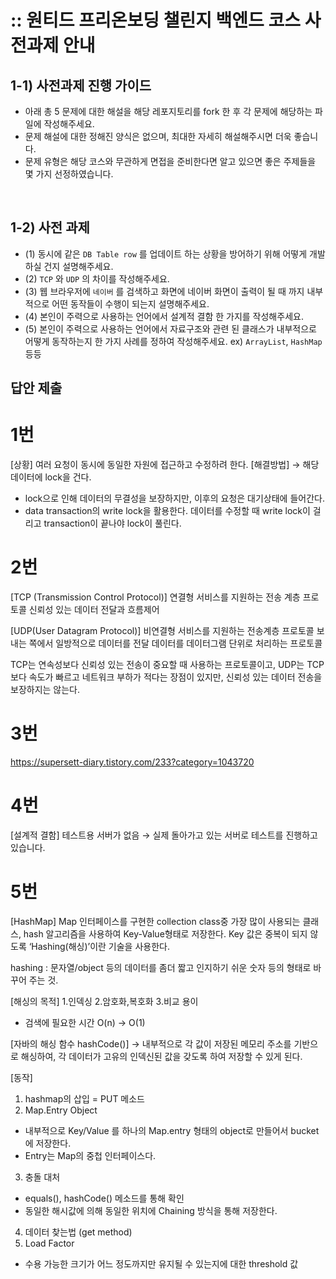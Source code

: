 # :: 원티드 프리온보딩 챌린지 백엔드 코스 사전과제 안내
## 1-1) 사전과제 진행 가이드
- 아래 총 5 문제에 대한 해설을 해당 레포지토리를 fork 한 후 각 문제에 해당하는 파일에 작성해주세요.
- 문제 해설에 대한 정해진 양식은 없으며, 최대한 자세히 해설해주시면 더욱 좋습니다.
- 문제 유형은 해당 코스와 무관하게 면접을 준비한다면 알고 있으면 좋은 주제들을 몇 가지 선정하였습니다.

<br>

## 1-2) 사전 과제 
- (1) 동시에 같은 `DB Table row` 를 업데이트 하는 상황을 방어하기 위해 어떻게 개발하실 건지 설명해주세요.
- (2) `TCP` 와 `UDP` 의 차이를 작성해주세요.
- (3) 웹 브라우저에 `네이버` 를 검색하고 화면에 네이버 화면이 출력이 될 때 까지 내부적으로 어떤 동작들이 수행이 되는지 설명해주세요.
- (4) 본인이 주력으로 사용하는 언어에서 설계적 결함 한 가지를 작성해주세요.
- (5) 본인이 주력으로 사용하는 언어에서 자료구조와 관련 된 클래스가 내부적으로 어떻게 동작하는지 한 가지 사례를 정하여 작성해주세요. ex) `ArrayList`, `HashMap` 등등


## 답안 제출
# 1번
[상황] 여러 요청이 동시에 동일한 자원에 접근하고 수정하려 한다.
[해결방법]
→ 해당 데이터에 lock을 건다.
- lock으로 인해 데이터의 무결성을 보장하지만, 이후의 요청은 대기상태에 들어간다.
- data transaction의 write lock을 활용한다. 데이터를 수정할 때 write lock이 걸리고 transaction이 끝나야 lock이 풀린다.


# 2번
[TCP (Transmission Control Protocol)]
연결형 서비스를 지원하는 전송 계층 프로토콜
신뢰성 있는 데이터 전달과 흐름제어

[UDP(User Datagram Protocol)]
비연결형 서비스를 지원하는 전송계층 프로토콜
보내는 쪽에서 일방적으로 데이터를 전달
데이터를 데이터그램 단위로 처리하는 프로토콜

TCP는 연속성보다 신뢰성 있는 전송이 중요할 때 사용하는 프로토콜이고, UDP는 TCP보다 속도가 빠르고 네트워크 부하가 적다는 장점이 있지만, 신뢰성 있는 데이터 전송을 보장하지는 않는다.


# 3번
https://supersett-diary.tistory.com/233?category=1043720


# 4번
[설계적 결함]
테스트용 서버가 없음 → 실제 돌아가고 있는 서버로 테스트를 진행하고 있습니다.


# 5번
[HashMap]
Map 인터페이스를 구현한 collection class중 가장 많이 사용되는 클래스, hash 알고리즘을 사용하여 Key-Value형태로 저장한다.
Key 값은 중복이 되지 않도록 ‘Hashing(해싱)’이란 기술을 사용한다.

hashing : 문자열/object 등의 데이터를 좀더 짧고 인지하기 쉬운 숫자 등의 형태로 바꾸어 주는 것.

[해싱의 목적]
1.인덱싱 2.암호화,복호화 3.비교 용이
- 검색에 필요한 시간 O(n) → O(1)

[자바의 해싱 함수 hashCode()]
→ 내부적으로 각 값이 저장된 메모리 주소를 기반으로 해싱하여, 각 데이터가 고유의 인덱신된 값을 갖도록 하여 저장할 수 있게 된다.

[동작]
1. hashmap의 삽입 = PUT 메소드
2. Map.Entry Object
- 내부적으로 Key/Value 를 하나의 Map.entry 형태의 object로 만들어서 bucket에 저장한다.
- Entry는 Map의 중첩 인터페이스다.
3. 충돌 대처
- equals(), hashCode() 메소드를 통해 확인
- 동일한 해시값에 의해 동일한 위치에 Chaining 방식을 통해 저장한다.
4. 데이터 찾는법 (get method)
5. Load Factor
- 수용 가능한 크기가 어느 정도까지만 유지될 수 있는지에 대한 threshold 값



